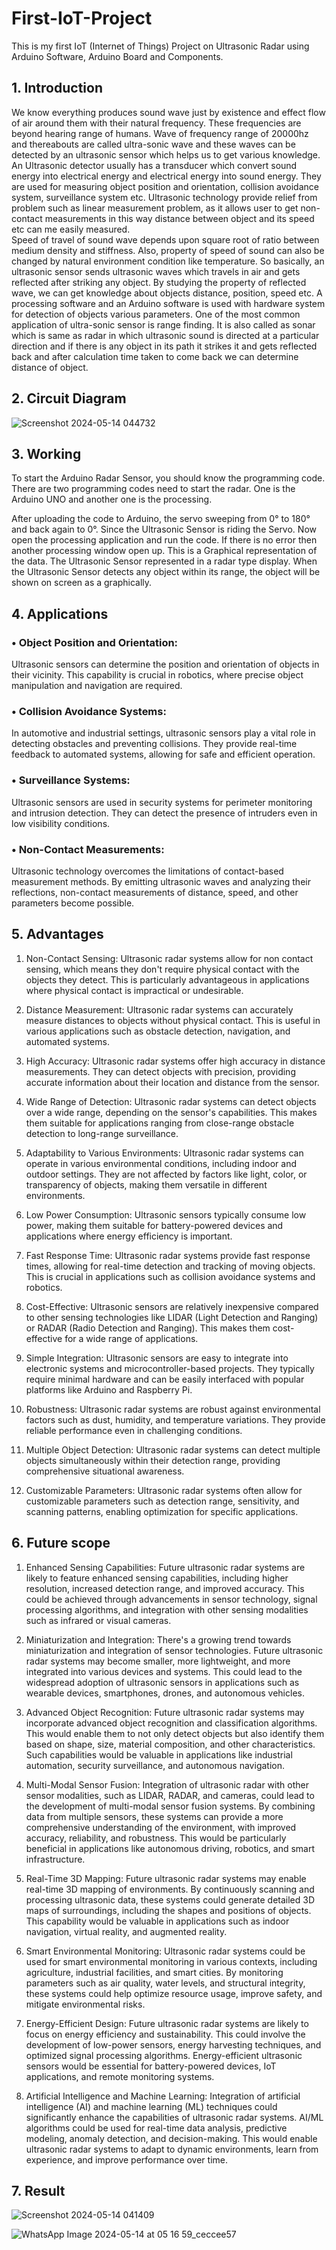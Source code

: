 # First-IoT-Project
This is my first IoT (Internet of Things) Project on Ultrasonic Radar using Arduino Software, Arduino Board and Components.



## 1. Introduction
We know everything produces sound wave just by existence and effect flow of air 
around them with their natural frequency. These frequencies are beyond hearing 
range of humans. Wave of frequency range of 20000hz and thereabouts are called 
ultra-sonic wave and these waves can be detected by an ultrasonic sensor which 
helps us to get various knowledge.  
An Ultrasonic detector usually has a transducer which convert sound energy into 
electrical energy and electrical energy into sound energy. They are used for 
measuring object position and orientation, collision avoidance system, surveillance 
system etc. Ultrasonic technology provide relief from problem such as linear 
measurement problem, as it allows user to get non-contact measurements in this way 
distance between object and its speed etc can me easily measured.  
Speed of travel of sound wave depends upon square root of ratio between medium 
density and stiffness. Also, property of speed of sound can also be changed by natural 
environment condition like temperature. So basically, an ultrasonic sensor sends 
ultrasonic waves which travels in air and gets reflected after striking any object. By 
studying the property of reflected wave, we can get knowledge about objects 
distance, position, speed etc. A processing software and an Arduino software is used 
with hardware system for detection of objects various parameters. One of the most 
common application of ultra-sonic sensor is range finding. It is also called as sonar 
which is same as radar in which ultrasonic sound is directed at a particular direction 
and if there is any object in its path it strikes it and gets reflected back and after 
calculation time taken to come back we can determine distance of object. 

## 2. Circuit Diagram
![Screenshot 2024-05-14 044732](https://github.com/Adityadoijad/Ultrasonic-Radar/assets/133260326/8db3553a-594c-4b05-b5d7-db7d511c228a)

## 3. Working
To start the Arduino Radar Sensor, you should know the programming 
code. There are two programming codes need to start the radar. One is the Arduino 
UNO and another one is the processing. 
 
After uploading the code to Arduino, the servo sweeping from 0° to 180° and back 
again to 0°. Since the Ultrasonic Sensor is riding the Servo. Now open the processing 
application and run the code. If there is no error then another processing window 
open up. This is a Graphical representation of the data. The Ultrasonic Sensor 
represented in a radar type display. When the Ultrasonic Sensor detects any object 
within its range, the object will be shown on screen as a graphically. 

## 4. Applications
### • Object Position and Orientation:
Ultrasonic sensors can determine the 
position and orientation of objects in their vicinity. This capability is 
crucial in robotics, where precise object manipulation and navigation are 
required. 
 
### • Collision Avoidance Systems: 
In automotive and industrial settings, 
ultrasonic sensors play a vital role in detecting obstacles and preventing 
collisions. They provide real-time feedback to automated systems, 
allowing for safe and efficient operation. 
 
### • Surveillance Systems:
Ultrasonic sensors are used in security systems 
for perimeter monitoring and intrusion detection. They can detect the 
presence of intruders even in low visibility conditions. 
 
### • Non-Contact Measurements: 
Ultrasonic technology overcomes the 
limitations of contact-based measurement methods. By emitting 
ultrasonic waves and analyzing their reflections, non-contact 
measurements of distance, speed, and other parameters become 
possible. 

## 5. Advantages

1. Non-Contact Sensing: Ultrasonic radar systems allow for non
contact sensing, which means they don't require physical contact with the 
objects they detect. This is particularly advantageous in applications 
where physical contact is impractical or undesirable. 
 
2. Distance Measurement: Ultrasonic radar systems can accurately 
measure distances to objects without physical contact. This is useful in 
various applications such as obstacle detection, navigation, and 
automated systems. 
 
3. High Accuracy: Ultrasonic radar systems offer high accuracy in 
distance measurements. They can detect objects with precision, providing 
accurate information about their location and distance from the sensor. 
 
4. Wide Range of Detection: Ultrasonic radar systems can detect 
objects over a wide range, depending on the sensor's capabilities. This 
makes them suitable for applications ranging from close-range obstacle 
detection to long-range surveillance. 
 
5. Adaptability to Various Environments: Ultrasonic radar systems 
can operate in various environmental conditions, including indoor and 
outdoor settings. They are not affected by factors like light, color, or 
transparency of objects, making them versatile in different environments. 
 
6. Low Power Consumption: Ultrasonic sensors typically consume low 
power, making them suitable for battery-powered devices and 
applications where energy efficiency is important. 
 
7. Fast Response Time: Ultrasonic radar systems provide fast response 
times, allowing for real-time detection and tracking of moving objects. 
This is crucial in applications such as collision avoidance systems and 
robotics. 
 
8. Cost-Effective: Ultrasonic sensors are relatively inexpensive 
compared to other sensing technologies like LIDAR (Light Detection and 
Ranging) or RADAR (Radio Detection and Ranging). This makes them 
cost-effective for a wide range of applications. 
 
9. Simple Integration: Ultrasonic sensors are easy to integrate into 
electronic systems and microcontroller-based projects. They typically 
require minimal hardware and can be easily interfaced with popular 
platforms like Arduino and Raspberry Pi. 
 
10. Robustness: Ultrasonic radar systems are robust against 
environmental factors such as dust, humidity, and temperature 
variations. They provide reliable performance even in challenging 
conditions. 
 
11. Multiple Object Detection: Ultrasonic radar systems can detect 
multiple objects simultaneously within their detection range, providing 
comprehensive situational awareness. 
 
12. Customizable Parameters: Ultrasonic radar systems often allow for 
customizable parameters such as detection range, sensitivity, and 
scanning patterns, enabling optimization for specific applications. 

## 6. Future scope
1. Enhanced Sensing Capabilities: Future ultrasonic radar systems are 
likely to feature enhanced sensing capabilities, including higher 
resolution, increased detection range, and improved accuracy. This could 
be achieved through advancements in sensor technology, signal 
processing algorithms, and integration with other sensing modalities such 
as infrared or visual cameras. 
 
2. Miniaturization and Integration: There's a growing trend towards 
miniaturization and integration of sensor technologies. Future ultrasonic 
radar systems may become smaller, more lightweight, and more 
integrated into various devices and systems. This could lead to the 
widespread adoption of ultrasonic sensors in applications such as 
wearable devices, smartphones, drones, and autonomous vehicles. 
 
3. Advanced Object Recognition: Future ultrasonic radar systems may 
incorporate advanced object recognition and classification algorithms. 
This would enable them to not only detect objects but also identify them 
based on shape, size, material composition, and other characteristics. 
Such capabilities would be valuable in applications like industrial 
automation, security surveillance, and autonomous navigation. 
 
4. Multi-Modal Sensor Fusion: Integration of ultrasonic radar with 
other sensor modalities, such as LIDAR, RADAR, and cameras, could lead 
to the development of multi-modal sensor fusion systems. By combining 
data from multiple sensors, these systems can provide a more 
comprehensive understanding of the environment, with improved 
accuracy, reliability, and robustness. This would be particularly beneficial 
in applications like autonomous driving, robotics, and smart 
infrastructure. 
 
5. Real-Time 3D Mapping: Future ultrasonic radar systems may enable 
real-time 3D mapping of environments. By continuously scanning and 
processing ultrasonic data, these systems could generate detailed 3D 
maps of surroundings, including the shapes and positions of objects. This 
capability would be valuable in applications such as indoor navigation, 
virtual reality, and augmented reality. 
 
6. Smart Environmental Monitoring: Ultrasonic radar systems could 
be used for smart environmental monitoring in various contexts, including 
agriculture, industrial facilities, and smart cities. By monitoring 
parameters such as air quality, water levels, and structural integrity, 
these systems could help optimize resource usage, improve safety, and 
mitigate environmental risks. 
 
7. Energy-Efficient Design: Future ultrasonic radar systems are likely 
to focus on energy efficiency and sustainability. This could involve the 
development of low-power sensors, energy harvesting techniques, and 
optimized signal processing algorithms. Energy-efficient ultrasonic 
sensors would be essential for battery-powered devices, IoT applications, 
and remote monitoring systems. 
 
8. Artificial Intelligence and Machine Learning: Integration of 
artificial intelligence (AI) and machine learning (ML) techniques could 
significantly enhance the capabilities of ultrasonic radar systems. AI/ML 
algorithms could be used for real-time data analysis, predictive modeling, 
anomaly detection, and decision-making. This would enable ultrasonic 
radar systems to adapt to dynamic environments, learn from experience, 
and improve performance over time.

## 7. Result
![Screenshot 2024-05-14 041409](https://github.com/Adityadoijad/Ultrasonic-Radar/assets/133260326/b2ccb5f6-958c-429c-8784-5b06b2a0ea47)

![WhatsApp Image 2024-05-14 at 05 16 59_ceccee57](https://github.com/Adityadoijad/Ultrasonic-Radar/assets/133260326/53da1156-cd6d-4f4f-8388-84b471c1986e)


